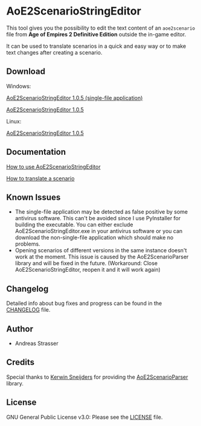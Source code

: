 # AoE2ScenarioStringEditor

This tool gives you the possibility to edit the text content of an `aoe2scenario` file from **Age of Empires 2
Definitive Edition**
outside the in-game editor.

It can be used to translate scenarios in a quick and easy way or to make text changes after creating a scenario.

## Download

Windows:

[AoE2ScenarioStringEditor 1.0.5 (single-file application)](https://github.com/andistrasser/AoE2ScenarioStringEditor/raw/master/build/windows/AoE2ScenarioStringEditor_onefile.zip)

[AoE2ScenarioStringEditor 1.0.5](https://github.com/andistrasser/AoE2ScenarioStringEditor/raw/master/build/windows/AoE2ScenarioStringEditor_onedir.zip)

Linux:

[AoE2ScenarioStringEditor 1.0.5](https://github.com/andistrasser/AoE2ScenarioStringEditor/raw/master/build/linux/AoE2ScenarioStringEditor.zip)

## Documentation

[How to use AoE2ScenarioStringEditor](https://github.com/andistrasser/AoE2ScenarioStringEditor/blob/master/docs/DOC.md)

[How to translate a scenario](https://github.com/andistrasser/AoE2ScenarioStringEditor/blob/master/docs/TRANSLATE.md)

## Known Issues

- The single-file application may be detected as false positive by some antivirus software. This can't be avoided since
  I use PyInstaller for building the executable. You can either exclude AoE2ScenarioStringEditor.exe in your antivirus
  software or you can download the non-single-file application which should make no problems.
- Opening scenarios of different versions in the same instance doesn't work at the moment. This issue is caused by the
  AoE2ScenarioParser library and will be fixed in the future. (Workaround: Close AoE2ScenarioStringEditor, reopen it and
  it will work again)

## Changelog

Detailed info about bug fixes and progress can be found in
the [CHANGELOG](https://github.com/andistrasser/AoE2ScenarioStringEditor/blob/master/CHANGELOG.md) file.

## Author

- Andreas Strasser

## Credits

Special thanks to [Kerwin Sneijders](https://github.com/KSneijders) for providing
the [AoE2ScenarioParser](https://github.com/KSneijders/AoE2ScenarioParser) library.

## License

GNU General Public License v3.0: Please see
the [LICENSE](https://github.com/andistrasser/AoE2ScenarioStringEditor/blob/master/LICENSE) file.
